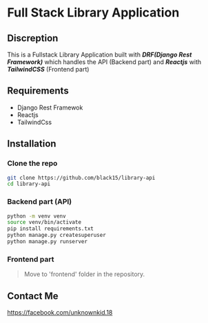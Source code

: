 # Full Stack Library Application 
## Discreption
This is a Fullstack Library Application built with ***DRF(Django Rest Framework)*** which handles the API (Backend part) and ***Reactjs*** with ***TailwindCSS*** (Frontend part)
## Requirements
- Django Rest Framewok
- Reactjs
- TailwindCss
## Installation
### Clone the repo
```bash
git clone https://github.com/black15/library-api
cd library-api
```
### Backend part (API)
```bash
python -m venv venv
source venv/bin/activate
pip install requirements.txt
python manage.py createsuperuser
python manage.py runserver
```
### Frontend part
> Move to 'frontend' folder in the repository.

## Contact Me
https://facebook.com/unknownkid.18

